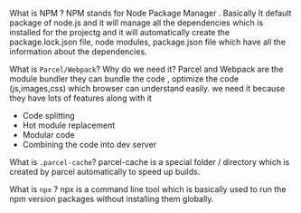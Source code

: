 What is NPM ?
NPM stands for Node Package Manager . Basically It default package of node.js and it will manage all the dependencies which is installed for the projectg and it will automatically create the package.lock.json file, node modules, package.json file which have all the information about the dependencies.

What is `Parcel/Webpack`? Why do we need it?
Parcel and Webpack are the module bundler they can bundle the code , optimize the code (js,images,css) which browser can understand easily.
we need it because they have lots of features along with it 
- Code splitting 
- Hot module replacement 
- Modular code
- Combining the code into dev server 

What is `.parcel-cache`?
parcel-cache is a special folder / directory which is created by parcel automatically to speed up builds.

What is `npx` ?
npx is a command line tool which is basically used to run the npm version packages without installing them globally.

